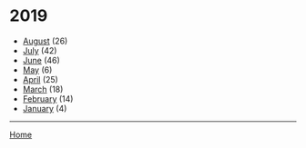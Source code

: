 # 2019

  * [August](./2019-08.md) (26)
  * [July](./2019-07.md) (42)
  * [June](./2019-06.md) (46)
  * [May](./2019-05.md) (6)
  * [April](./2019-04.md) (25)
  * [March](./2019-03.md) (18)
  * [February](./2019-02.md) (14)
  * [January](./2019-01.md) (4)

----

[Home](../)
